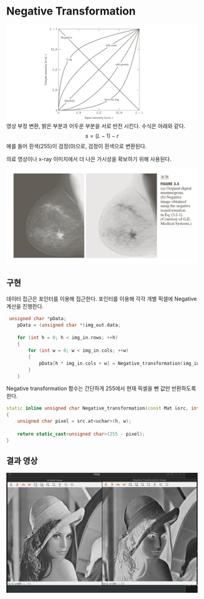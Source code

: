 # Negative Transformation
![alt text](image-2.png)
영상 부정 변환,
밝은 부분과 어두운 부분을 서로 반전 시킨다.
수식은 아래와 같다.
$$
s = (L - 1) - r
$$
예를 들어 흰색(255)이 검정(0)으로, 검정이 흰색으로 변환된다.

의료 영상이나 x-ray 이미지에서 더 나은 가시성을 확보하기 위해 사용된다.

![alt text](image-1.png)

## 구현
데이터 접근은 포인터를 이용해 접근한다.
포인터를 이용해 각각 개별 픽셀에 Negative 계산을 진행한다.
```cpp
 unsigned char *pData;
    pData = (unsigned char *)img_out.data;

    for (int h = 0; h < img_in.rows; ++h)
    {
        for (int w = 0; w < img_in.cols; ++w)
        {
            pData[h * img_in.cols + w] = Negative_transformation(img_in, h, w);
        }
    }
```

Negative transformation 함수는 간단하게 255에서 현재 픽셀을 뺀 값만 반환하도록 한다.
```cpp
static inline unsigned char Negative_transformation(const Mat &src, int h, int w)
{
    unsigned char pixel = src.at<uchar>(h, w);

    return static_cast<unsigned char>(255 - pixel);
}
```

## 결과 영상
![alt text](image.png)